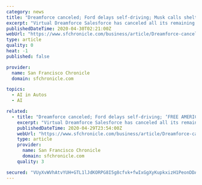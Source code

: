 ```yaml
---
category: news
title: "Dreamforce canceled; Ford delays self-driving; Musk calls shelter-in-place ‘fascist’"
excerpt: "Virtual Dreamforce Salesforce has canceled all its remaining 2020 events, including the huge Dreamforce conference that takes over much of San Francisco each fall. The company said it will “reimagine all physical events” in “new and virtual ways” as it moves to ensure the health and safety of employees and customers during the coronavirus pandemic."
publishedDateTime: 2020-04-30T02:21:00Z
webUrl: "https://www.sfchronicle.com/business/article/Dreamforce-canceled-Ford-delays-self-driving-15235669.php"
type: article
quality: 0
heat: -1
published: false

provider:
  name: San Francisco Chronicle
  domain: sfchronicle.com

topics:
  - AI in Autos
  - AI

related:
  - title: "Dreamforce canceled; Ford delays self-driving; ‘FREE AMERICA,’ says Musk"
    excerpt: "Virtual Dreamforce Salesforce has canceled all its remaining 2020 events, including the huge Dreamforce conference that takes over much of San Francisco each fall. The company said it will “reimagine all physical events” in “new and virtual ways” as it moves to ensure the health and safety of employees and customers during the coronavirus pandemic."
    publishedDateTime: 2020-04-29T23:54:00Z
    webUrl: "https://www.sfchronicle.com/business/article/Dreamforce-canceled-Ford-delays-self-driving-15235669.php"
    type: article
    provider:
      name: San Francisco Chronicle
      domain: sfchronicle.com
    quality: 3

secured: "VUyXvWVhAtvYUH+GTL1lJdKORPG8I5g8cfvk+fwIxGgXyKupkxizH1PeonDDAHAuMSP/pbGxzxyegChfJ0IVE3czw5EDMPWxI9wCEMJQ4CEJoGHi6wwQIudMXbTbU/RZkJL/zgJsCoMFxOS/x4MsOfqFbo/VeuQOcgZDvqDh8wyF8TRfXgu/Tlq+qXci7qZtLM/Ha71BjC2B1NEDh2rzkcZjn8Cx8tITKEbtl003uxIFqJuYIw99q45Ic4LJhH5zNE/rvm6rVVQLQjWT/ZXJVIIaNWlACojLorGrdUr3l2k3CAYlpA2QpBSlAqsWtM7I;s+P9R9B2egCPOSTs+lDh3w=="
---
```


